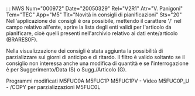  :  : NWS Num="000972" Date="20050329" Rel="V2R1" Atr="V. Panigoni" Tem="TEC" App="M5" Tit="Novità in consigli di pianificazioni" Sts="20"
Nell'applicazione dei consigli è ora possibile, mettendo il carattere '/' nel campo relativo all'ente, aprire la lista degli enti validi per l'articolo da pianificare, cioè quelli presenti nell'archivio relativo ai dati ente/articolo (BRARES0F).

Nella visualizzazione dei consigli è stata aggiunta la possibilità di parzializzare sui giorni di anticipo e di ritardo. Il filtro è valido soltanto se il consiglio non interessa anche una modifica di quantità e se l'interrogazione è per Suggerimento/Data (S) o Sugg./Articolo (G).

Programmi modificati
M5FUC0A
M5FUC1P
M5FUC1PV - Video
M5FUC0P_U - /COPY per parzializzazioni
M5FUC0L
